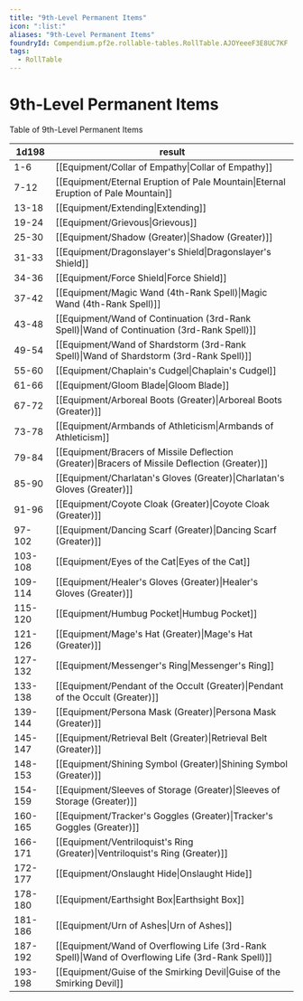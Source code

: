 ```yaml
---
title: "9th-Level Permanent Items"
icon: ":list:"
aliases: "9th-Level Permanent Items"
foundryId: Compendium.pf2e.rollable-tables.RollTable.AJOYeeeF3E8UC7KF
tags:
  - RollTable
---
```


# 9th-Level Permanent Items
<p>Table of 9th-Level Permanent Items</p>

| 1d198 | result |
|------|--------|
| 1-6 | [[Equipment/Collar of Empathy\|Collar of Empathy]] |
| 7-12 | [[Equipment/Eternal Eruption of Pale Mountain\|Eternal Eruption of Pale Mountain]] |
| 13-18 | [[Equipment/Extending\|Extending]] |
| 19-24 | [[Equipment/Grievous\|Grievous]] |
| 25-30 | [[Equipment/Shadow (Greater)\|Shadow (Greater)]] |
| 31-33 | [[Equipment/Dragonslayer's Shield\|Dragonslayer's Shield]] |
| 34-36 | [[Equipment/Force Shield\|Force Shield]] |
| 37-42 | [[Equipment/Magic Wand (4th-Rank Spell)\|Magic Wand (4th-Rank Spell)]] |
| 43-48 | [[Equipment/Wand of Continuation (3rd-Rank Spell)\|Wand of Continuation (3rd-Rank Spell)]] |
| 49-54 | [[Equipment/Wand of Shardstorm (3rd-Rank Spell)\|Wand of Shardstorm (3rd-Rank Spell)]] |
| 55-60 | [[Equipment/Chaplain's Cudgel\|Chaplain's Cudgel]] |
| 61-66 | [[Equipment/Gloom Blade\|Gloom Blade]] |
| 67-72 | [[Equipment/Arboreal Boots (Greater)\|Arboreal Boots (Greater)]] |
| 73-78 | [[Equipment/Armbands of Athleticism\|Armbands of Athleticism]] |
| 79-84 | [[Equipment/Bracers of Missile Deflection (Greater)\|Bracers of Missile Deflection (Greater)]] |
| 85-90 | [[Equipment/Charlatan's Gloves (Greater)\|Charlatan's Gloves (Greater)]] |
| 91-96 | [[Equipment/Coyote Cloak (Greater)\|Coyote Cloak (Greater)]] |
| 97-102 | [[Equipment/Dancing Scarf (Greater)\|Dancing Scarf (Greater)]] |
| 103-108 | [[Equipment/Eyes of the Cat\|Eyes of the Cat]] |
| 109-114 | [[Equipment/Healer's Gloves (Greater)\|Healer's Gloves (Greater)]] |
| 115-120 | [[Equipment/Humbug Pocket\|Humbug Pocket]] |
| 121-126 | [[Equipment/Mage's Hat (Greater)\|Mage's Hat (Greater)]] |
| 127-132 | [[Equipment/Messenger's Ring\|Messenger's Ring]] |
| 133-138 | [[Equipment/Pendant of the Occult (Greater)\|Pendant of the Occult (Greater)]] |
| 139-144 | [[Equipment/Persona Mask (Greater)\|Persona Mask (Greater)]] |
| 145-147 | [[Equipment/Retrieval Belt (Greater)\|Retrieval Belt (Greater)]] |
| 148-153 | [[Equipment/Shining Symbol (Greater)\|Shining Symbol (Greater)]] |
| 154-159 | [[Equipment/Sleeves of Storage (Greater)\|Sleeves of Storage (Greater)]] |
| 160-165 | [[Equipment/Tracker's Goggles (Greater)\|Tracker's Goggles (Greater)]] |
| 166-171 | [[Equipment/Ventriloquist's Ring (Greater)\|Ventriloquist's Ring (Greater)]] |
| 172-177 | [[Equipment/Onslaught Hide\|Onslaught Hide]] |
| 178-180 | [[Equipment/Earthsight Box\|Earthsight Box]] |
| 181-186 | [[Equipment/Urn of Ashes\|Urn of Ashes]] |
| 187-192 | [[Equipment/Wand of Overflowing Life (3rd-Rank Spell)\|Wand of Overflowing Life (3rd-Rank Spell)]] |
| 193-198 | [[Equipment/Guise of the Smirking Devil\|Guise of the Smirking Devil]] |
